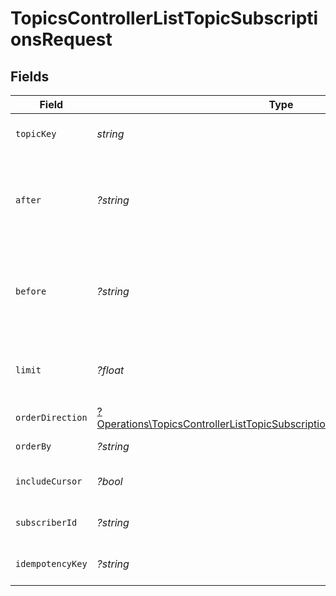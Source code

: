 # TopicsControllerListTopicSubscriptionsRequest


## Fields

| Field                                                                                                                                                                   | Type                                                                                                                                                                    | Required                                                                                                                                                                | Description                                                                                                                                                             |
| ----------------------------------------------------------------------------------------------------------------------------------------------------------------------- | ----------------------------------------------------------------------------------------------------------------------------------------------------------------------- | ----------------------------------------------------------------------------------------------------------------------------------------------------------------------- | ----------------------------------------------------------------------------------------------------------------------------------------------------------------------- |
| `topicKey`                                                                                                                                                              | *string*                                                                                                                                                                | :heavy_check_mark:                                                                                                                                                      | The key identifier of the topic                                                                                                                                         |
| `after`                                                                                                                                                                 | *?string*                                                                                                                                                               | :heavy_minus_sign:                                                                                                                                                      | Cursor for pagination indicating the starting point after which to fetch results.                                                                                       |
| `before`                                                                                                                                                                | *?string*                                                                                                                                                               | :heavy_minus_sign:                                                                                                                                                      | Cursor for pagination indicating the ending point before which to fetch results.                                                                                        |
| `limit`                                                                                                                                                                 | *?float*                                                                                                                                                                | :heavy_minus_sign:                                                                                                                                                      | Limit the number of items to return (max 100)                                                                                                                           |
| `orderDirection`                                                                                                                                                        | [?Operations\TopicsControllerListTopicSubscriptionsQueryParamOrderDirection](../../Models/Operations/TopicsControllerListTopicSubscriptionsQueryParamOrderDirection.md) | :heavy_minus_sign:                                                                                                                                                      | Direction of sorting                                                                                                                                                    |
| `orderBy`                                                                                                                                                               | *?string*                                                                                                                                                               | :heavy_minus_sign:                                                                                                                                                      | Field to order by                                                                                                                                                       |
| `includeCursor`                                                                                                                                                         | *?bool*                                                                                                                                                                 | :heavy_minus_sign:                                                                                                                                                      | Include cursor item in response                                                                                                                                         |
| `subscriberId`                                                                                                                                                          | *?string*                                                                                                                                                               | :heavy_minus_sign:                                                                                                                                                      | Filter by subscriber ID                                                                                                                                                 |
| `idempotencyKey`                                                                                                                                                        | *?string*                                                                                                                                                               | :heavy_minus_sign:                                                                                                                                                      | A header for idempotency purposes                                                                                                                                       |